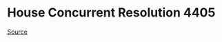 # House Concurrent Resolution 4405

[Source](http://lawfilesext.leg.wa.gov/biennium/2021-22/Xml/Bills/House%20Concurrent%20Resolutions/4405.xml)